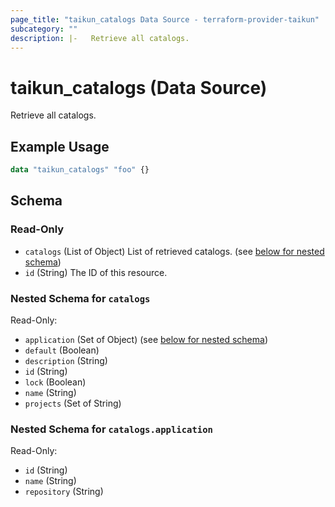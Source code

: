 ```yaml
---
page_title: "taikun_catalogs Data Source - terraform-provider-taikun"
subcategory: ""
description: |-   Retrieve all catalogs.
---
```


# taikun_catalogs (Data Source)

Retrieve all catalogs.

## Example Usage

```terraform
data "taikun_catalogs" "foo" {}
```

<!-- schema generated by tfplugindocs -->
## Schema

### Read-Only

- `catalogs` (List of Object) List of retrieved catalogs. (see [below for nested schema](#nestedatt--catalogs))
- `id` (String) The ID of this resource.

<a id="nestedatt--catalogs"></a>
### Nested Schema for `catalogs`

Read-Only:

- `application` (Set of Object) (see [below for nested schema](#nestedobjatt--catalogs--application))
- `default` (Boolean)
- `description` (String)
- `id` (String)
- `lock` (Boolean)
- `name` (String)
- `projects` (Set of String)

<a id="nestedobjatt--catalogs--application"></a>
### Nested Schema for `catalogs.application`

Read-Only:

- `id` (String)
- `name` (String)
- `repository` (String)

